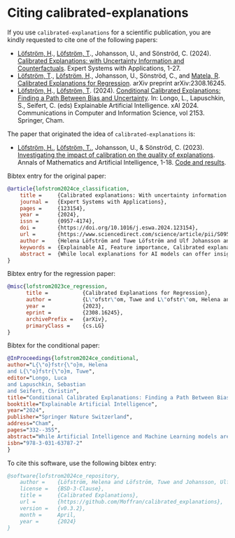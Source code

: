 # Citing calibrated-explanations


If you use `calibrated-explanations` for a scientific publication, you are kindly requested to cite one of the following papers:

- [Löfström, H](https://github.com/Moffran)., [Löfström, T](https://github.com/tuvelofstrom)., Johansson, U., and Sönströd, C. (2024). [Calibrated Explanations: with Uncertainty Information and Counterfactuals](https://doi.org/10.1016/j.eswa.2024.123154). Expert Systems with Applications, 1-27.
- [Löfström, T](https://github.com/tuvelofstrom)., [Löfström, H](https://github.com/Moffran)., Johansson, U., Sönströd, C., and [Matela, R](https://github.com/rudymatela). [Calibrated Explanations for Regression](https://arxiv.org/abs/2308.16245). arXiv preprint arXiv:2308.16245.
-  [Löfström, H](https://github.com/Moffran)., [Löfström, T](https://github.com/tuvelofstrom). (2024). [Conditional Calibrated Explanations: Finding a Path Between Bias and Uncertainty](https://doi.org/10.1007/978-3-031-63787-2_17). In: Longo, L., Lapuschkin, S., Seifert, C. (eds) Explainable Artificial Intelligence. xAI 2024. Communications in Computer and Information Science, vol 2153. Springer, Cham.

The paper that originated the idea of `calibrated-explanations` is:

- [Löfström, H.](https://github.com/Moffran), [Löfström, T.](https://github.com/tuvelofstrom), Johansson, U., & Sönströd, C. (2023). [Investigating the impact of calibration on the quality of explanations](https://link.springer.com/article/10.1007/s10472-023-09837-2). Annals of Mathematics and Artificial Intelligence, 1-18. [Code and results](https://github.com/tuvelofstrom/calibrating-explanations).

Bibtex entry for the original paper:

```bibtex
@article{lofstrom2024ce_classification,
	title = 	{Calibrated explanations: With uncertainty information and counterfactuals},
	journal = 	{Expert Systems with Applications},
	pages = 	{123154},
	year = 		{2024},
	issn = 		{0957-4174},
	doi = 		{https://doi.org/10.1016/j.eswa.2024.123154},
	url = 		{https://www.sciencedirect.com/science/article/pii/S0957417424000198},
	author = 	{Helena Löfström and Tuwe Löfström and Ulf Johansson and Cecilia Sönströd},
	keywords = 	{Explainable AI, Feature importance, Calibrated explanations, Venn-Abers, Uncertainty quantification, Counterfactual explanations},
	abstract = 	{While local explanations for AI models can offer insights into individual predictions, such as feature importance, they are plagued by issues like instability. The unreliability of feature weights, often skewed due to poorly calibrated ML models, deepens these challenges. Moreover, the critical aspect of feature importance uncertainty remains mostly unaddressed in Explainable AI (XAI). The novel feature importance explanation method presented in this paper, called Calibrated Explanations (CE), is designed to tackle these issues head-on. Built on the foundation of Venn-Abers, CE not only calibrates the underlying model but also delivers reliable feature importance explanations with an exact definition of the feature weights. CE goes beyond conventional solutions by addressing output uncertainty. It accomplishes this by providing uncertainty quantification for both feature weights and the model’s probability estimates. Additionally, CE is model-agnostic, featuring easily comprehensible conditional rules and the ability to generate counterfactual explanations with embedded uncertainty quantification. Results from an evaluation with 25 benchmark datasets underscore the efficacy of CE, making it stand as a fast, reliable, stable, and robust solution.}
}
```
Bibtex entry for the regression paper:

```bibtex
@misc{lofstrom2023ce_regression,
      title = 	      	{Calibrated Explanations for Regression},
      author =          {L\"ofstr\"om, Tuwe and L\"ofstr\"om, Helena and Johansson, Ulf and S\"onstr\"od, Cecilia and Matela, Rudy},
      year =            {2023},
      eprint =          {2308.16245},
      archivePrefix =   {arXiv},
      primaryClass =    {cs.LG}
}
```
Bibtex for the conditional paper:

```bibtex
@InProceedings{lofstrom2024ce_conditional,
author="L{\"o}fstr{\"o}m, Helena
and L{\"o}fstr{\"o}m, Tuwe",
editor="Longo, Luca
and Lapuschkin, Sebastian
and Seifert, Christin",
title="Conditional Calibrated Explanations: Finding a Path Between Bias and Uncertainty",
booktitle="Explainable Artificial Intelligence",
year="2024",
publisher="Springer Nature Switzerland",
address="Cham",
pages="332--355",
abstract="While Artificial Intelligence and Machine Learning models are becoming increasingly prevalent, it is essential to remember that they are not infallible or inherently objective. These models depend on the data they are trained on and the inherent bias of the chosen machine learning algorithm. Therefore, selecting and sampling data for training is crucial for a fair outcome of the model. A model predicting, e.g., whether an applicant should be taken further in the job application process, could create heavily biased predictions against women if the data used to train the model mostly contained information about men. The well-known concept of conditional categories used in Conformal Prediction can be utilised to address this type of bias in the data. The Conformal Prediction framework includes uncertainty quantification methods for classification and regression. To help meet the challenges of data sets with potential bias, conditional categories were incorporated into an existing explanation method called Calibrated Explanations, relying on conformal methods. This approach allows users to try out different settings while simultaneously having the possibility to study how the uncertainty in the predictions is affected on an individual level. Furthermore, this paper evaluated how the uncertainty changed when using conditional categories based on attributes containing potential bias. It showed that the uncertainty significantly increased, revealing that fairness came with a cost of increased uncertainty.",
isbn="978-3-031-63787-2"
}
``` 

To cite this software, use the following bibtex entry:

```bibtex
@software{lofstrom2024ce_repository,
	author = 	{Löfström, Helena and Löfström, Tuwe and Johansson, Ulf and Sönströd, Cecilia and Matela, Rudy},
	license = 	{BSD-3-Clause},
	title = 	{Calibrated Explanations},
	url = 		{https://github.com/Moffran/calibrated_explanations},
	version = 	{v0.3.2},
	month = 	April,
	year = 		{2024}
}
```
